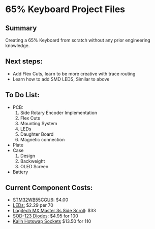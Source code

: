 # 65% Keyboard Project Files
## Summary
  Creating a 65% Keyboard from scratch without any prior engineering knowledge.

## Next steps:
  * Add Flex Cuts, learn to be more creative with trace routing
  * Learn how to add SMD LEDS, Similar to above

## To Do List:
* PCB:
  1. Side Rotary Encoder Implementation
  2. Flex Cuts
  3. Mounting System
  4. LEDs
  5. Daughter Board
  6. Magnetic connection
* Plate
* Case
  1. Design
  2. Backweight
  3. OLED Screen
* Battery


## Current Component Costs:

* [STM32WB55CGU6:](https://estore.st.com/en/stm32wb55cgu6-cpn.html) $4.00
* [LEDs:](https://www.aliexpress.us/item/2251832648616581.html?gatewayAdapt=glo2usa4itemAdapt) $2.29 per 70
* [Logitech MX Master 3s Side Scroll](https://www.aliexpress.us/item/3256805736389448.html?spm=a2g0o.order_list.order_list_main.5.6ac41802afgPFI&gatewayAdapt=glo2usa): $33
* [SOD-123 Diodes](https://www.adafruit.com/product/5099): $4.95 for 100
* [Kailh Hotswap Sockets](https://cannonkeys.com/products/kailh-mx-hotswap-sockets?variant=40866971091055) $13.50 for 110
